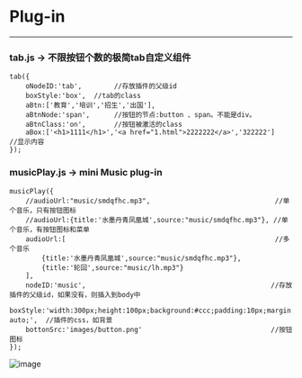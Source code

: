 # Plug-in
------------------------
### tab.js -> 不限按钮个数的极简tab自定义组件
    tab({
        oNodeID:'tab',        //存放插件的父级id
        boxStyle:'box',  //tab的class
        aBtn:['教育','培训','招生','出国'],
        aBtnNode:'span',      //按钮的节点:button 、span。不能是div。
        aBtnClass:'on',       //按钮被激活的class
        aBox:['<h1>1111</h1>','<a href="1.html">2222222</a>','322222']    //显示内容
    });
    
### musicPlay.js -> mini Music plug-in
    musicPlay({
        //audioUrl:"music/smdqfhc.mp3",                               //单个音乐，只有按钮图标
        //audioUrl:{title:'水墨丹青凤凰城',source:"music/smdqfhc.mp3"}, //单个音乐，有按钮图标和菜单
        audioUrl:[                                                    //多个音乐
            {title:'水墨丹青凤凰城',source:"music/smdqfhc.mp3"},
            {title:'轮回',source:"music/lh.mp3"}
        ],
        nodeID:'music',                                              //存放插件的父级id，如果没有，则插入到body中
        boxStyle:'width:300px;height:100px;background:#ccc;padding:10px;margin:0 auto;',  //插件的css，如背景
        bottonSrc:'images/button.png'                                //按钮图标
    });
 
![image](https://raw.githubusercontent.com//328849098/Plug-in/blob/master/musicPlay/images/musicPlay.jpg "musicPlay") 
